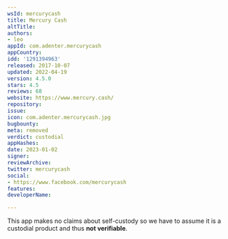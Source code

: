 ```yaml
---
wsId: mercurycash
title: Mercury Cash
altTitle: 
authors:
- leo
appId: com.adenter.mercurycash
appCountry: 
idd: '1291394963'
released: 2017-10-07
updated: 2022-04-19
version: 4.5.0
stars: 4.5
reviews: 68
website: https://www.mercury.cash/
repository: 
issue: 
icon: com.adenter.mercurycash.jpg
bugbounty: 
meta: removed
verdict: custodial
appHashes: 
date: 2023-01-02
signer: 
reviewArchive: 
twitter: mercurycash
social:
- https://www.facebook.com/mercurycash
features: 
developerName: 

---
```


This app makes no claims about self-custody so we have to assume it is a
custodial product and thus **not verifiable**.
